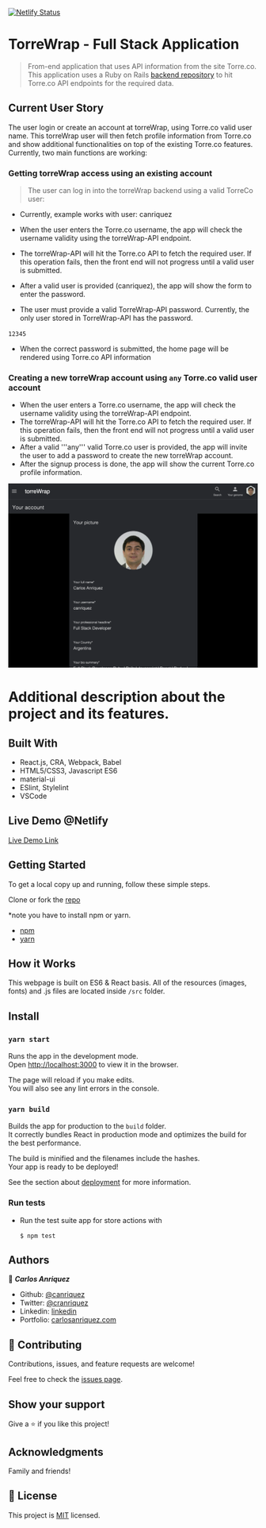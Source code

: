 [![Netlify Status](https://api.netlify.com/api/v1/badges/f8b04914-d351-4d35-b0c2-496bea129353/deploy-status)](https://app.netlify.com/sites/torrewrap/deploys)

# TorreWrap - Full Stack Application

> From-end application that uses API information from the site Torre.co. This application uses a Ruby on Rails [backend repository](https://github.com/canriquez/torrewrap-api) to hit Torre.co API endpoints for the required data.

## Current User Story

The user login or create an account at torreWrap, using Torre.co valid user name. This torreWrap user will then fetch profile information from Torre.co and show additional functionalities on top of the existing Torre.co features. Currently, two main functions are working:

### Getting torreWrap access using an existing account
> The user can log in into the torreWrap backend using a valid TorreCo user:

- Currently, example works with user: canriquez

- When the user enters the Torre.co username, the app will check the username validity using the torreWrap-API endpoint.
- The torreWrap-API will hit the Torre.co API to fetch the required user. If this operation fails, then the front end will not progress until a valid user is submitted.
- After a valid user is provided (canriquez), the app will show the form to enter the password.
- The user must provide a valid TorreWrap-API password. Currently, the only user stored in TorreWrap-API has the password.

`12345`

- When the correct password is submitted, the home page will be rendered using Torre.co API information

### Creating a new torreWrap account using `any` Torre.co valid user account
- When the user enters a Torre.co username, the app will check the username validity using the torreWrap-API endpoint.
- The torreWrap-API will hit the Torre.co API to fetch the required user. If this operation fails, then the front end will not progress until a valid user is submitted.
- After a valid '''any''' valid Torre.co user is provided, the app will invite the user to add a password to create the new torreWrap account. 
- After the signup process is done, the app will show the current Torre.co profile information.

<img src='./torreWrap.png' />

# Additional description about the project and its features.

## Built With

- React.js, CRA, Webpack, Babel
- HTML5/CSS3, Javascript ES6
- material-ui
- ESlint, Stylelint
- VSCode

## Live Demo @Netlify

[Live Demo Link](https://torrewrap.netlify.app/)

## Getting Started

To get a local copy up and running, follow these simple steps.

Clone or fork the [repo](https://github.com/canriquez/torrewrap.git)

\*note you have to install npm or yarn.

- [npm](https://www.npmjs.com/get-npm)
- [yarn](https://classic.yarnpkg.com/en/docs/install)

## How it Works

This webpage is built on ES6 & React basis. All of the resources (images, fonts) and .js files are located inside `/src` folder.

## Install

### `yarn start`

Runs the app in the development mode.<br />
Open [http://localhost:3000](http://localhost:3000) to view it in the browser.

The page will reload if you make edits.<br />
You will also see any lint errors in the console.

### `yarn build`

Builds the app for production to the `build` folder.<br />
It correctly bundles React in production mode and optimizes the build for the best performance.

The build is minified and the filenames include the hashes.<br />
Your app is ready to be deployed!

See the section about [deployment](https://facebook.github.io/create-react-app/docs/deployment) for more information.

### Run tests

- Run the test suite app for store actions with
  ```
  $ npm test
  ```

## Authors

👤 **_Carlos Anriquez_**

- Github: [@canriquez](https://github.com/canriquez)
- Twitter: [@cranriquez](https://twitter.com/cranriquez)
- Linkedin: [linkedin](https://www.linkedin.com/in/carlosanriquez/)
- Portfolio: [carlosanriquez.com](https://www.carlosanriquez.com)

## 🤝 Contributing

Contributions, issues, and feature requests are welcome!

Feel free to check the [issues page](issues/).

## Show your support

Give a ⭐️ if you like this project!

## Acknowledgments

Family and friends!

## 📝 License

This project is [MIT](lic.url) licensed.
